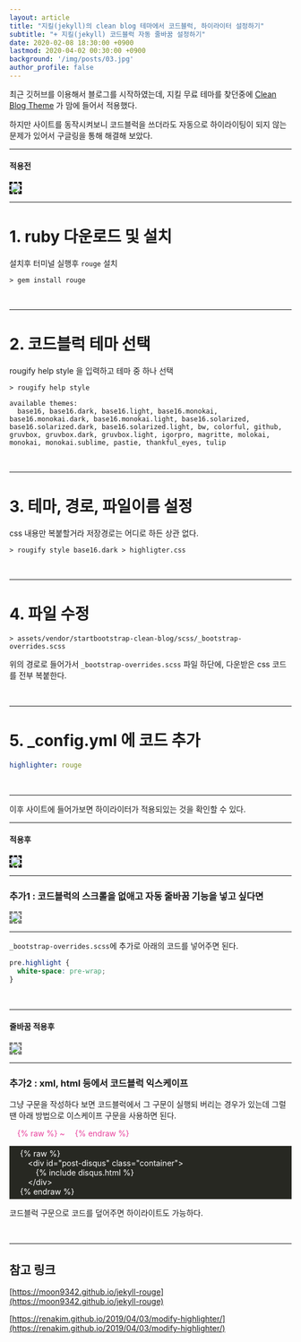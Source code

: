 ```yaml
---
layout: article
title: "지킬(jekyll)의 clean blog 테마에서 코드블럭, 하이라이터 설정하기"
subtitle: "+ 지킬(jekyll) 코드블럭 자동 줄바꿈 설정하기"
date: 2020-02-08 18:30:00 +0900
lastmod: 2020-04-02 00:30:00 +0900
background: '/img/posts/03.jpg'
author_profile: false
---
```


최근 깃허브를 이용해서 블로그를 시작하였는데, 지킬 무료 테마를 찾던중에 [Clean Blog Theme](http://jekyllthemes.org/themes/clean-blog/) 가 맘에 들어서 적용했다.

하지만 사이트를 동작시켜보니 코드블럭을 쓰더라도 자동으로 하이라이팅이 되지 않는 문제가 있어서 구글링을 통해 해결해 보았다.

---

#### 적용전

<img src="https://user-images.githubusercontent.com/59393359/74085994-25697300-4ac2-11ea-832e-44d74969b154.PNG" style="border-style: dashed; border-color: black;">

<br/>

***

# 1. ruby 다운로드 및 설치

설치후 터미널 실행후 `rouge` 설치

```
> gem install rouge
```

<br/>

***

# 2. 코드블럭 테마 선택

rougify help style 을 입력하고 테마 중 하나 선택

```
> rougify help style

available themes:
  base16, base16.dark, base16.light, base16.monokai, base16.monokai.dark, base16.monokai.light, base16.solarized, base16.solarized.dark, base16.solarized.light, bw, colorful, github, gruvbox, gruvbox.dark, gruvbox.light, igorpro, magritte, molokai, monokai, monokai.sublime, pastie, thankful_eyes, tulip
```

<br/>

***

# 3. 테마, 경로, 파일이름 설정

css 내용만 복붙할거라 저장경로는 어디로 하든 상관 없다.

```
> rougify style base16.dark > highligter.css
```

<br/>

***

# 4. 파일 수정

```
> assets/vendor/startbootstrap-clean-blog/scss/_bootstrap-overrides.scss
```

위의 경로로 들어가서 `_bootstrap-overrides.scss` 파일 하단에, 다운받은 css 코드를 전부 복붙한다.

<br/>

***

# 5. _config.yml 에 코드 추가

```yml
highlighter: rouge
```

<br/>

---

이후 사이트에 들어가보면 하이라이터가 적용되있는 것을 확인할 수 있다.

---

#### 적용후

<img src="https://user-images.githubusercontent.com/59393359/74085888-13d39b80-4ac1-11ea-8ac1-c662c9edb3f7.PNG" style="border-style: dashed; border-color: black;">

<br/>

***

### 추가1 : 코드블럭의 스크롤을 없애고 자동 줄바꿈 기능을 넣고 싶다면

<img src="https://user-images.githubusercontent.com/59393359/74085871-ec7cce80-4ac0-11ea-8d0f-7fc9ea363121.PNG" style="border-style: dashed; border-color: gray;">

---

`_bootstrap-overrides.scss`에 추가로 아래의 코드를 넣어주면 된다.

```scss
pre.highlight {
  white-space: pre-wrap;
}
```

<br/>

***

#### 줄바꿈 적용후

<img src="https://user-images.githubusercontent.com/59393359/74085840-a293e880-4ac0-11ea-9864-efe7601dfdc3.PNG" style="border-style: dashed; border-color: gray;">

<br/>

***

### 추가2 : xml, html 등에서 코드블럭 익스케이프

그냥 구문을 작성하다 보면 코드블럭에서 그 구문이 실행되 버리는 경우가 있는데 그럴땐 아래 방법으로 이스케이프 구문을 사용하면 된다.

<p style="color:#e83e9b">
  &emsp;&#123;&#37; raw &#37;&#125; ~ &emsp;&#123;&#37; endraw 	&#37;&#125;
</p>

<div style="background-color:#272822; color:white; padding:5px">
  &emsp;&#123;&#37; raw &#37;&#125;<br />
  &emsp;&emsp;&#60;div id="post-disqus" class="container"&#62;<br />
  &emsp;&emsp;&emsp;&#123;&#37; include disqus.html &#37;&#125;<br />
  &emsp;&emsp;&#60;/div&#62;<br />
  &emsp;&#123;&#37; endraw 	&#37;&#125;<br />
</div>

코드블럭 구문으로 코드를 덮어주면 하이라이트도 가능하다.

<br />

---

## 참고 링크

[https://moon9342.github.io/jekyll-rouge](https://moon9342.github.io/jekyll-rouge)

[https://renakim.github.io/2019/04/03/modify-highlighter/](https://renakim.github.io/2019/04/03/modify-highlighter/)

<br />